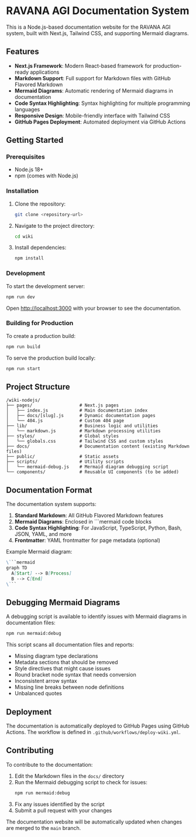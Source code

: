 # RAVANA AGI Documentation System

This is a Node.js-based documentation website for the RAVANA AGI system, built with Next.js, Tailwind CSS, and supporting Mermaid diagrams.

## Features

- **Next.js Framework**: Modern React-based framework for production-ready applications
- **Markdown Support**: Full support for Markdown files with GitHub Flavored Markdown
- **Mermaid Diagrams**: Automatic rendering of Mermaid diagrams in documentation
- **Code Syntax Highlighting**: Syntax highlighting for multiple programming languages
- **Responsive Design**: Mobile-friendly interface with Tailwind CSS
- **GitHub Pages Deployment**: Automated deployment via GitHub Actions

## Getting Started

### Prerequisites

- Node.js 18+
- npm (comes with Node.js)

### Installation

1. Clone the repository:
   ```bash
   git clone <repository-url>
   ```

2. Navigate to the project directory:
   ```bash
   cd wiki
   ```

3. Install dependencies:
   ```bash
   npm install
   ```

### Development

To start the development server:

```bash
npm run dev
```

Open [http://localhost:3000](http://localhost:3000) with your browser to see the documentation.

### Building for Production

To create a production build:

```bash
npm run build
```

To serve the production build locally:

```bash
npm run start
```

## Project Structure

```
/wiki-nodejs/
├── pages/                  # Next.js pages
│   ├── index.js            # Main documentation index
│   ├── docs/[slug].js      # Dynamic documentation pages
│   └── 404.js              # Custom 404 page
├── lib/                    # Business logic and utilities
│   └── markdown.js         # Markdown processing utilities
├── styles/                 # Global styles
│   └── globals.css         # Tailwind CSS and custom styles
├── docs/                   # Documentation content (existing Markdown files)
├── public/                 # Static assets
├── scripts/                # Utility scripts
│   └── mermaid-debug.js    # Mermaid diagram debugging script
└── components/             # Reusable UI components (to be added)
```

## Documentation Format

The documentation system supports:

1. **Standard Markdown**: All GitHub Flavored Markdown features
2. **Mermaid Diagrams**: Enclosed in ```mermaid code blocks
3. **Code Syntax Highlighting**: For JavaScript, TypeScript, Python, Bash, JSON, YAML, and more
4. **Frontmatter**: YAML frontmatter for page metadata (optional)

Example Mermaid diagram:
```markdown
\```mermaid
graph TD
  A[Start] --> B[Process]
  B --> C[End]
\```
```

## Debugging Mermaid Diagrams

A debugging script is available to identify issues with Mermaid diagrams in documentation files:

```bash
npm run mermaid:debug
```

This script scans all documentation files and reports:
- Missing diagram type declarations
- Metadata sections that should be removed
- Style directives that might cause issues
- Round bracket node syntax that needs conversion
- Inconsistent arrow syntax
- Missing line breaks between node definitions
- Unbalanced quotes

## Deployment

The documentation is automatically deployed to GitHub Pages using GitHub Actions. The workflow is defined in `.github/workflows/deploy-wiki.yml`.

## Contributing

To contribute to the documentation:

1. Edit the Markdown files in the `docs/` directory
2. Run the Mermaid debugging script to check for issues:
   ```bash
   npm run mermaid:debug
   ```
3. Fix any issues identified by the script
4. Submit a pull request with your changes

The documentation website will be automatically updated when changes are merged to the `main` branch.